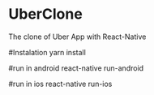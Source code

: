 # UberClone
The clone of Uber App with React-Native

#Instalation 
yarn install

#run in android
react-native run-android

#run in ios
react-native run-ios
